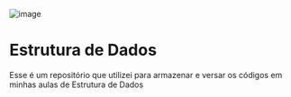![image](https://github.com/user-attachments/assets/9bb9ad01-707b-43c2-b125-25a429352fd4)
# Estrutura de Dados

Esse é um repositório que utilizei para armazenar e versar os códigos em minhas aulas de Estrutura de Dados
